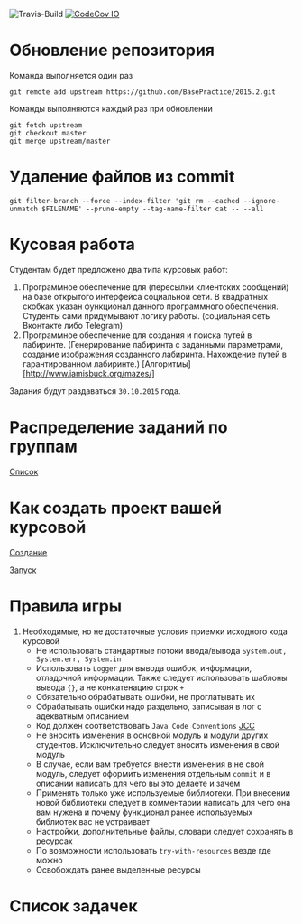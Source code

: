 ![Travis-Build](https://travis-ci.org/BasePractice/2015.2.svg?branch=master)
[![CodeCov IO](https://codecov.io/github/BasePractice/2015.2/coverage.svg?branch=master)](https://codecov.io/github/BasePractice/2015.2?branch=master)

Обновление репозитория
======================
Команда выполняется один раз

```
git remote add upstream https://github.com/BasePractice/2015.2.git
```

Команды выполняются каждый раз при обновлении
```
git fetch upstream
git checkout master
git merge upstream/master
```

Удаление  файлов из commit
==============
```
git filter-branch --force --index-filter 'git rm --cached --ignore-unmatch $FILENAME' --prune-empty --tag-name-filter cat -- --all
```

Кусовая работа
==============

Студентам будет предложено два типа курсовых работ:

1.  Программное обеспечение для (пересылки клиентских сообщений) на базе открытого интерфейса социальной сети.
    В квадратных скобках указан функционал данного программного обеспечения. Студенты сами придумывают логику работы. (социальная сеть Вконтакте либо Telegram)
2.  Программное обеспечение для создания и поиска путей в лабиринте. (Генерирование лабиринта с заданными параметрами, создание изображения созданного лабиринта.
    Нахождение путей в гарантированном лабиринте.) [Алгоритмы][http://www.jamisbuck.org/mazes/]

Задания будут раздаваться ```30.10.2015``` года.


Распределение заданий по группам
=================================
[Список](.cources.csv)

Как создать проект вашей курсовой
=================================
[Создание](https://yadi.sk/d/d33U0tWujpScJ)

[Запуск](https://yadi.sk/i/BNaBm1CAjpSeW)


Правила игры
=================================

1.  Необходимые, но не достаточные условия приемки исходного кода курсовой
    -  Не использовать стандартные потоки ввода/вывода `System.out, System.err, System.in`
    -  Использовать `Logger` для вывода ошибок, информации, отладочной информации. Также следует использовать шаблоны вывода `{}`, а не 
       конкатенацию строк `+`
    -  Обязательно обрабатывать ошибки, не проглатывать их
    -  Обрабатывать ошибки надо раздельно, записывая в лог с адекватным описанием
    -  Код должен соответствовать `Java Code Conventions` [JCC](http://www.oracle.com/technetwork/java/codeconventions-150003.pdf)
    -  Не вносить изменения в основной модуль и модули других студентов. Исключительно следует вносить изменения в свой модуль
    -  В случае, если вам требуется внести изменения в не свой модуль, следует оформить изменения отдельным `commit` и в описании написать
       для чего вы это делаете и зачем
    -  Применять только уже используемые библиотеки. При внесении новой библиотеки следует в комментарии написать для чего она вам нужена и 
       почему функционал ранее используемых библиотек вас не устраивает
    -  Настройки, дополнительные файлы, словари следует сохранять в ресурсах
    -  По возможности использовать `try-with-resources` везде где можно
    -  Освобождать ранее выделенные ресурсы

Список задачек
==============
